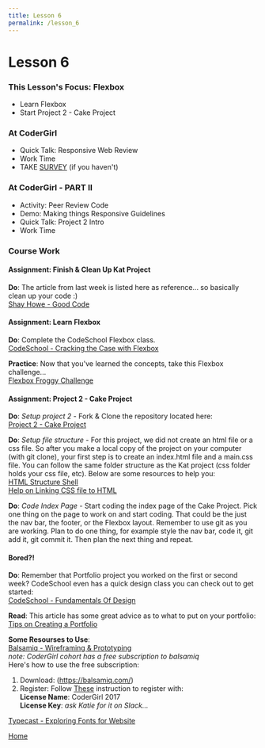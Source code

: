 ```yaml
---
title: Lesson 6
permalink: /lesson_6
---
```


# Lesson 6

### This Lesson's Focus: Flexbox
* Learn Flexbox
* Start Project 2 - Cake Project


### At CoderGirl
* Quick Talk: Responsive Web Review
* Work Time
* TAKE [SURVEY](https://docs.google.com/forms/d/e/1FAIpQLSc8AtQlgVU7lHLmhvlZlwjh-sRdjo6z3MPw6S2ctQ8NX0emmA/viewform) (if you haven't)

### At CoderGirl - PART II
* Activity: Peer Review Code
* Demo: Making things Responsive Guidelines
* Quick Talk: Project 2 Intro
* Work Time


### Course Work

#### Assignment: Finish & Clean Up Kat Project
**Do**: The article from last week is listed here as reference... so basically clean up your code :)  
[Shay Howe - Good Code](http://learn.shayhowe.com/html-css/writing-your-best-code/)


#### Assignment: Learn Flexbox
**Do**: Complete the CodeSchool Flexbox class.  
[CodeSchool - Cracking the Case with Flexbox](https://www.codeschool.com/courses/cracking-the-case-with-flexbox)

**Practice**: Now that you've learned the concepts, take this Flexbox challenge...  
[Flexbox Froggy Challenge](http://flexboxfroggy.com/)


#### Assignment: Project 2 - Cake Project
**Do**: *Setup project 2* - Fork & Clone the repository located here:  
[Project 2 - Cake Project](https://github.com/LaunchCoderGirlSTL/web_group_project_2)

**Do**: *Setup file structure* - For this project, we did not create an html file or a css file. So after you make a local copy of the project on your computer (with git clone), your first step is to create an index.html file and a main.css file. You can follow the same folder structure as the Kat project (css folder holds your css file, etc). Below are some resources to help you:  
[HTML Structure Shell](https://www.sitepoint.com/a-minimal-html-document-html5-edition/)  
[Help on Linking CSS file to HTML](https://teamtreehouse.com/community/htmlcss-linking)  

**Do**: *Code Index Page* - Start coding the index page of the Cake Project. Pick one thing on the page to work on and start coding. That could be the just the nav bar, the footer, or the Flexbox layout. Remember to use git as you are working. Plan to do one thing, for example style the nav bar, code it, git add it, git commit it. Then plan the next thing and repeat.


#### Bored?!
**Do**: Remember that Portfolio project you worked on the first or second week? CodeSchool even has a quick design class you can check out to get started:  
[CodeSchool - Fundamentals Of Design](https://www.codeschool.com/courses/fundamentals-of-design)  

**Read**: This article has some great advice as to what to put on your portfolio:  
[Tips on Creating a Portfolio](https://skillcrush.com/2015/03/12/impressive-tech-portfolio/)  

**Some Resourses to Use**:  
[Balsamiq - Wireframing & Prototyping](https://balsamiq.com/)  
*note: CoderGirl cohort has a free subscription to balsamiq*  
Here's how to use the free subscription:  
1) Download: (https://balsamiq.com/)
2) Register: Follow [These](https://support.balsamiq.com/installation/register/#registering-mockups-for-desktop) instruction to register with:  
**License Name**: CoderGirl 2017  
**License Key**: *ask Katie for it on Slack...*


[Typecast - Exploring Fonts for Website](https://typecast.com/)  

[Home]( /web_group_cohort )
